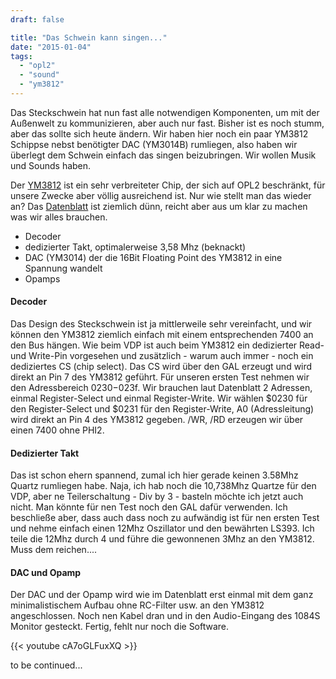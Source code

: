 ```yaml
---
draft: false

title: "Das Schwein kann singen..."
date: "2015-01-04"
tags: 
  - "opl2"
  - "sound"
  - "ym3812"
---
```


Das Steckschwein hat nun fast alle notwendigen Komponenten, um mit der Außenwelt zu kommunizieren, aber auch nur fast. Bisher ist es noch stumm, aber das sollte sich heute ändern. Wir haben hier noch ein paar YM3812 Schippse nebst benötigter DAC (YM3014B) rumliegen, also haben wir überlegt dem Schwein einfach das singen beizubringen. Wir wollen Musik und Sounds haben.

Der [YM3812](http://de.wikipedia.org/wiki/Yamaha_YM3812) ist ein sehr verbreiteter Chip, der sich auf OPL2 beschränkt, für unsere Zwecke aber völlig ausreichend ist. Nur wie stellt man das wieder an? Das [Datenblatt](http://www.vgmpf.com/Docs/YM3812%20-%20Manual.pdf) ist ziemlich dünn, reicht aber aus um klar zu machen was wir alles brauchen.

- Decoder
- dedizierter Takt, optimalerweise 3,58 Mhz (beknackt)
- DAC (YM3014) der die 16Bit Floating Point des YM3812 in eine Spannung wandelt
- Opamps

#### Decoder

Das Design des Steckschwein ist ja mittlerweile sehr vereinfacht, und wir können den YM3812 ziemlich einfach mit einem entsprechenden 7400 an den Bus hängen. Wie beim VDP ist auch beim YM3812 ein dedizierter Read- und Write-Pin vorgesehen und zusätzlich - warum auch immer - noch ein dediziertes CS (chip select). Das CS wird über den GAL erzeugt und wird direkt an Pin 7 des YM3812 geführt. Für unseren ersten Test nehmen wir den Adressbereich $0230-$023f. Wir brauchen laut Datenblatt 2 Adressen, einmal Register-Select und einmal Register-Write. Wir wählen $0230 für den Register-Select und $0231 für den Register-Write, A0 (Adressleitung) wird direkt an Pin 4 des YM3812 gegeben. /WR, /RD erzeugen wir über einen 7400 ohne PHI2.

#### Dedizierter Takt

Das ist schon ehern spannend, zumal ich hier gerade keinen 3.58Mhz Quartz rumliegen habe. Naja, ich hab noch die 10,738Mhz Quartze für den VDP, aber ne Teilerschaltung - Div by 3 - basteln möchte ich jetzt auch nicht. Man könnte für nen Test noch den GAL dafür verwenden. Ich beschließe aber, dass auch dass noch zu aufwändig ist für nen ersten Test und nehme einfach einen 12Mhz Oszillator und den bewährten LS393. Ich teile die 12Mhz durch 4 und führe die gewonnenen 3Mhz an den YM3812. Muss dem reichen....

#### DAC und Opamp

Der DAC und der Opamp wird wie im Datenblatt erst einmal mit dem ganz minimalistischem Aufbau ohne RC-Filter usw. an den YM3812 angeschlossen. Noch nen Kabel dran und in den Audio-Eingang des 1084S Monitor gesteckt. Fertig, fehlt nur noch die Software.

{{< youtube cA7oGLFuxXQ >}}

to be continued...
